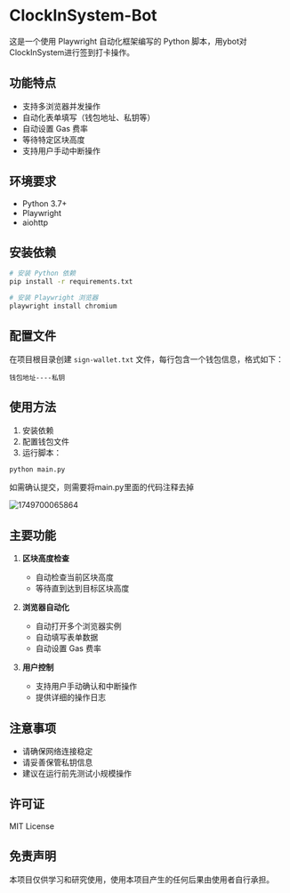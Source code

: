 # ClockInSystem-Bot

这是一个使用 Playwright 自动化框架编写的 Python 脚本，用ybot对ClockInSystem进行签到打卡操作。

## 功能特点

- 支持多浏览器并发操作
- 自动化表单填写（钱包地址、私钥等）
- 自动设置 Gas 费率
- 等待特定区块高度
- 支持用户手动中断操作

## 环境要求

- Python 3.7+
- Playwright
- aiohttp

## 安装依赖

```bash
# 安装 Python 依赖
pip install -r requirements.txt

# 安装 Playwright 浏览器
playwright install chromium
```

## 配置文件

在项目根目录创建 `sign-wallet.txt` 文件，每行包含一个钱包信息，格式如下：
```
钱包地址----私钥
```

## 使用方法

1. 安装依赖
2. 配置钱包文件
3. 运行脚本：
```bash
python main.py
```

如需确认提交，则需要将main.py里面的代码注释去掉

![1749700065864](https://github.com/user-attachments/assets/e83c0449-66ef-453e-96ed-567399671b09)


## 主要功能

1. **区块高度检查**
   - 自动检查当前区块高度
   - 等待直到达到目标区块高度

2. **浏览器自动化**
   - 自动打开多个浏览器实例
   - 自动填写表单数据
   - 自动设置 Gas 费率

3. **用户控制**
   - 支持用户手动确认和中断操作
   - 提供详细的操作日志

## 注意事项

- 请确保网络连接稳定
- 请妥善保管私钥信息
- 建议在运行前先测试小规模操作

## 许可证

MIT License

## 免责声明

本项目仅供学习和研究使用，使用本项目产生的任何后果由使用者自行承担。 
